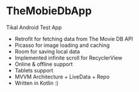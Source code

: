 # TheMobieDbApp

Tikal Android Test App

  - Retrofit for fetching data from The Movie DB API
  - Picasso for image loading and caching
  - Room for saving local data
  - Implemented infinite scroll for RecyclerView
  - Online & offline support
  - Tablets support
  - MVVM Architecture + LiveData + Repo
  - Written in Kotlin :)
